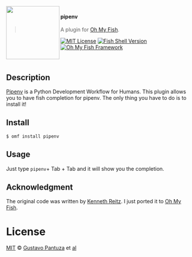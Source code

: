 <img src="https://cdn.rawgit.com/oh-my-fish/oh-my-fish/e4f1c2e0219a17e2c748b824004c8d0b38055c16/docs/logo.svg" align="left" width="144px" height="144px"/>

#### pipenv
> A plugin for [Oh My Fish][omf-link]. 

[![MIT License](https://img.shields.io/badge/license-MIT-007EC7.svg?style=flat-square)](/LICENSE)
[![Fish Shell Version](https://img.shields.io/badge/fish-v2.2.0-007EC7.svg?style=flat-square)](https://fishshell.com)
[![Oh My Fish Framework](https://img.shields.io/badge/Oh%20My%20Fish-Framework-007EC7.svg?style=flat-square)](https://www.github.com/oh-my-fish/oh-my-fish)

<br/>

## Description

[Pipenv](https://github.com/kennethreitz/pipenv/) is a Python Development Workflow for Humans. This plugin allows you to have fish completion for pipenv. The only thing you have to do is to install it! 

## Install

```fish
$ omf install pipenv
```


## Usage

Just type ```pipenv```+ Tab + Tab and it will show you the completion.

## Acknowledgment
The original code was written by [Kenneth Reitz](https://github.com/kennethreitz/). I just ported it to [Oh My Fish][omf-link].


# License

[MIT][mit] © [Gustavo Pantuza][author] et [al][contributors]


[mit]:            https://opensource.org/licenses/MIT
[author]:         https://github.com/{{USER}}
[contributors]:   https://github.com/{{USER}}/plugin-pipenv/graphs/contributors
[omf-link]:       https://www.github.com/oh-my-fish/oh-my-fish

[license-badge]:  https://img.shields.io/badge/license-MIT-007EC7.svg?style=flat-square
